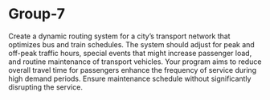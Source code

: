 # Group-7
Create a dynamic routing system for a city’s transport network that optimizes bus and train schedules. 
The system should adjust for peak and off-peak traffic hours, special events that might increase passenger
load, and routine maintenance of transport vehicles. Your program aims to reduce overall travel time for passengers
enhance the frequency of service during high demand periods.
Ensure maintenance schedule without significantly disrupting the service.